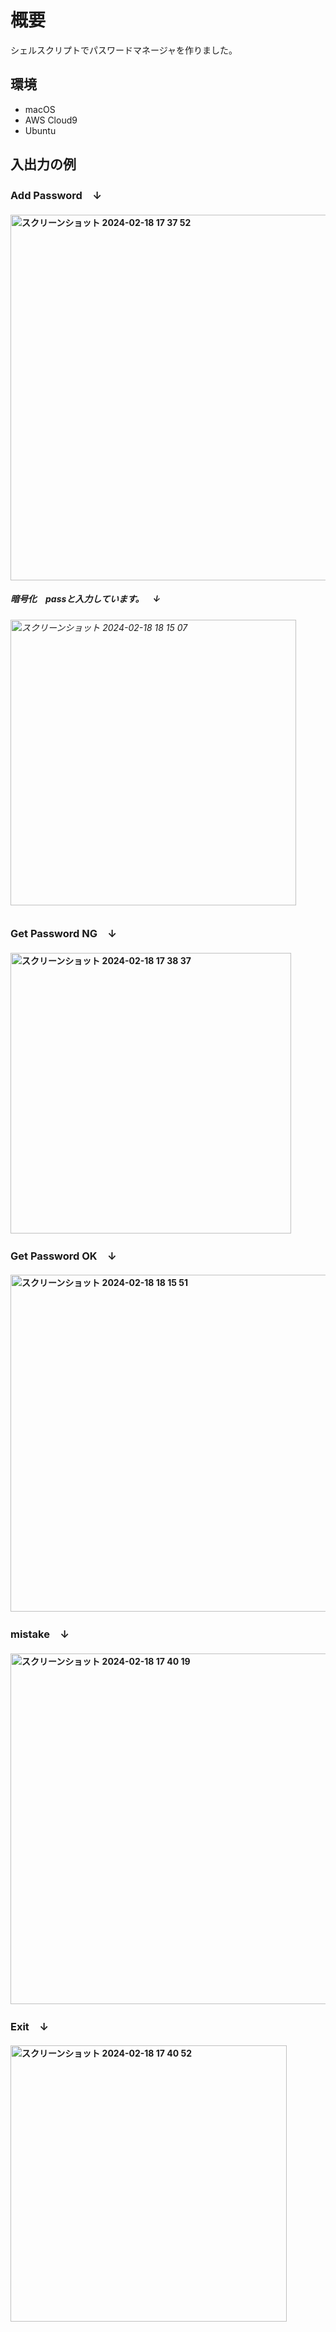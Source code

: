 # 概要
シェルスクリプトでパスワードマネージャを作りました。
## 環境
* macOS
* AWS Cloud9
* Ubuntu
## 入出力の例
### Add Password　↓ 
#### <img width="585" alt="スクリーンショット 2024-02-18 17 37 52" src="https://github.com/Aoioa7/APPRENTICE_web_test/assets/149755797/270498cb-b3fe-4894-9704-09862a05637a">
##### 暗号化　passと入力しています。　↓  
###### <img width="457" alt="スクリーンショット 2024-02-18 18 15 07" src="https://github.com/Aoioa7/APPRENTICE_web_test/assets/149755797/5476282b-247b-4eec-8ec2-ea0dad2d8d4e">
### Get Password NG　↓
#### <img width="449" alt="スクリーンショット 2024-02-18 17 38 37" src="https://github.com/Aoioa7/APPRENTICE_web_test/assets/149755797/50fc59b2-b514-4a59-93f1-f24dbd35ce66">
### Get Password OK　↓
#### <img width="539" alt="スクリーンショット 2024-02-18 18 15 51" src="https://github.com/Aoioa7/APPRENTICE_web_test/assets/149755797/bdef964d-1e11-4c93-bd22-8e8c122e1b7f">
### mistake　↓
#### <img width="561" alt="スクリーンショット 2024-02-18 17 40 19" src="https://github.com/Aoioa7/APPRENTICE_web_test/assets/149755797/a6586677-40b6-4d48-a1ea-d6b595dd4534">
### Exit　↓
#### <img width="442" alt="スクリーンショット 2024-02-18 17 40 52" src="https://github.com/Aoioa7/APPRENTICE_web_test/assets/149755797/7de8712c-ed99-4c9f-abda-99e0d68376a2">
